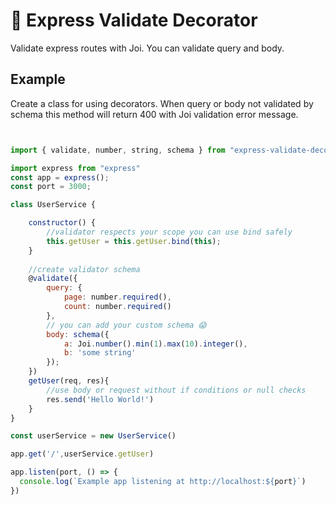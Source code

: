 # 🦈 Express Validate Decorator

Validate express routes with Joi. You can validate query and body.


## Example

Create a class for using decorators.
When query or body not validated by schema this method  will return 400 with Joi validation error message.

```js


import { validate, number, string, schema } from "express-validate-decorator";

import express from "express"
const app = express();
const port = 3000;

class UserService {

    constructor() {
        //validator respects your scope you can use bind safely
        this.getUser = this.getUser.bind(this);
    }
    
    //create validator schema
    @validate({
        query: {
            page: number.required(),
            count: number.required()
        },
        // you can add your custom schema 😱
        body: schema({
            a: Joi.number().min(1).max(10).integer(),
            b: 'some string'
        });
    })
    getUser(req, res){
        //use body or request without if conditions or null checks 
        res.send('Hello World!')
    }
}

const userService = new UserService()

app.get('/',userService.getUser)

app.listen(port, () => {
  console.log(`Example app listening at http://localhost:${port}`)
})
```

